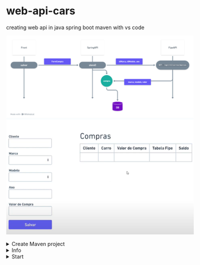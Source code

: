# web-api-cars
creating web api in java spring boot maven with vs code

<p>
  <img src="./img/architecture.png" width="900" title="hover text">
   <img src="./img/visual.png" width="900" title="hover text">
</p>

<details>
<summary>Create Maven project</summary>
  
#### Install
- [java jdk 17.0.7](https://www.oracle.com/java/technologies/javase/jdk17-archive-downloads.html)

## THIS

1. Add extensions
2. ctrl + shift + p > create a maven project
   - ctrl + shift + p
   - create a maven project
   - 3.1.2
   - java
   - packege
   - webcars
   - jar
   - 17
   - Spring Web
   - Spring Data JPA
   - H2 Data Base
   - Lombok
   - Spring Boot DevTools
   - Select 5 dependencies

## OR
- https://start.spring.io/

## Structure
- model:
  - Compra.java
  - FormCompra.java

- data:
  - CarroRepository.java

- controller:
  - CarrosController.java

- Service:
  - config/Config.java
  - WebcarsApplication.java

</details>

<details>
<summary>Info</summary>

#### VS code extensions
- Extension pack for java
- Spring boot extension pack

#### Snip Codes
- alt + shift + o (importar)
- ctrl + shift + p (criar projeto)

#### LINKS

| Name | Link |
|---|---|
| Spring boot | [start.spring](https://start.spring.io/) |
| Template doc | [rest-template](https://www.baeldung.com/rest-template) |
| Template doc | [rest-template](https://spring.io/blog/2009/03/27/rest-in-spring-3-resttemplate) |
| External Api  | [Api Cars](https://deividfortuna.github.io/fipe/) |
| Sequence diagram  | [whimsical](https://whimsical.com/) |

</details>

<details>
<summary>Start</summary>

- button run OR run in static void main
- http://localhost:8080

| Method | url |
|---|---|
| Get | http://localhost:8080/cars |
| Post | http://localhost:8080/cars |
| H2 bank (web) | http://localhost:8080/h2-console |
| Get | https://parallelum.com.br/fipe/api/v1/carros/marcas/59/modelos/5940/anos/2014-3 |

<details>
<summary>Post /cars</summary>

```json
{
    "client": "Joao", 
    "idBrand": 59, 
    "idModel": 5960, 
    "year": "2004-3", 
    "valueBuy" : 2000 
}
```
</details>


</details>
